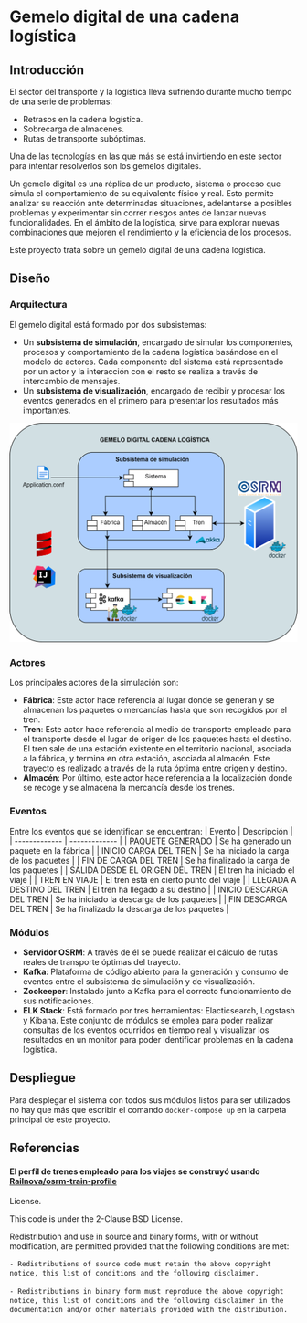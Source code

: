 # Gemelo digital de una cadena logística

## Introducción
El sector del transporte y la logística lleva sufriendo durante mucho tiempo de una serie de problemas:
- Retrasos en la cadena logística.
- Sobrecarga de almacenes.
- Rutas de transporte subóptimas.

Una de las tecnologías en las que más se está invirtiendo en este sector para intentar resolverlos son los gemelos digitales.

Un gemelo digital es una réplica de un producto, sistema o proceso que simula el comportamiento de su equivalente físico y real. Esto permite analizar su reacción ante determinadas situaciones, adelantarse a posibles problemas y experimentar sin correr riesgos antes de lanzar nuevas funcionalidades. En el ámbito de la logística, sirve para explorar nuevas combinaciones que mejoren el rendimiento y la eficiencia de los procesos.

Este proyecto trata sobre un gemelo digital de una cadena logística.

## Diseño

### Arquitectura

El gemelo digital está formado por dos subsistemas:
- Un **subsistema de simulación**, encargado de simular los componentes, procesos y comportamiento de la cadena logística basándose en el modelo de actores. Cada componente del sistema está representado por un actor y la interacción con el resto se realiza a través de intercambio de mensajes.
- Un **subsistema de visualización**, encargado de recibir y procesar los eventos generados en el primero para presentar los resultados más importantes.

![Arquitectura](images/arquitectura.png)

### Actores
Los principales actores de la simulación son:
- **Fábrica**: Este actor hace referencia al lugar donde se generan y se almacenan los paquetes o mercancías hasta que son recogidos por el tren.
- **Tren**: Este actor hace referencia al medio de transporte empleado para el transporte desde el lugar de origen de los paquetes hasta el destino. El tren sale de una estación existente en el territorio nacional, asociada a la fábrica, y termina en otra estación, asociada al almacén. Este trayecto es realizado a través de la ruta óptima entre origen y destino.
- **Almacén**: Por último, este actor hace referencia a la localización donde se recoge y se almacena la mercancía desde los trenes.

### Eventos
Entre los eventos que se identifican se encuentran:
| Evento | Descripción |
| ------------- | ------------- |
| PAQUETE GENERADO | Se ha generado un paquete en la fábrica |
| INICIO CARGA DEL TREN | Se ha iniciado la carga de los paquetes |
| FIN DE CARGA DEL TREN | Se ha finalizado la carga de los paquetes |
| SALIDA DESDE EL ORIGEN DEL TREN | El tren ha iniciado el viaje |
| TREN EN VIAJE | El tren está en cierto punto del viaje |
| LLEGADA A DESTINO DEL TREN | El tren ha llegado a su destino |
| INICIO DESCARGA DEL TREN | Se ha iniciado la descarga de los paquetes |
| FIN DESCARGA DEL TREN | Se ha finalizado la descarga de los paquetes |

### Módulos
- **Servidor OSRM**: A través de él se puede realizar el cálculo de rutas reales de transporte óptimas del trayecto.
- **Kafka**: Plataforma de código abierto para la generación y consumo de eventos entre el subsistema de simulación y de visualización.
- **Zookeeper**: Instalado junto a Kafka para el correcto funcionamiento de sus notificaciones.
- **ELK Stack**: Está formado por tres herramientas: Elacticsearch, Logstash y Kibana. Este conjunto de módulos se emplea para poder realizar consultas de los eventos ocurridos en tiempo real y visualizar los resultados en un monitor para poder identificar problemas en la cadena logística.

## Despliegue
Para desplegar el sistema con todos sus módulos listos para ser utilizados no hay que más que escribir el comando `docker-compose up` en la carpeta principal de este proyecto.

## Referencias

#### El perfil de trenes empleado para los viajes se construyó usando [Railnova/osrm-train-profile](https://github.com/railnova/osrm-train-profile)

License.

This code is under the 2-Clause BSD License.

Redistribution and use in source and binary forms, with or without modification, are permitted provided that the following conditions are met:

    - Redistributions of source code must retain the above copyright notice, this list of conditions and the following disclaimer.

    - Redistributions in binary form must reproduce the above copyright notice, this list of conditions and the following disclaimer in the documentation and/or other materials provided with the distribution.